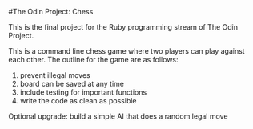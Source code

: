 #The Odin Project: Chess

This is the final project for the Ruby programming stream of The Odin Project. 

This is a command line chess game where two players can play against each other. The outline for the game are as follows:
1. prevent illegal moves
2. board can be saved at any time
3. include testing for important functions
4. write the code as clean as possible

Optional upgrade: build a simple AI that does a random legal move